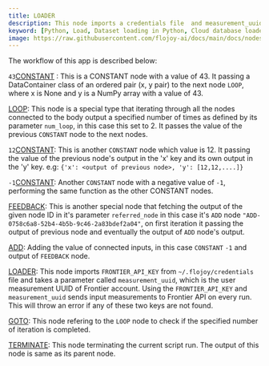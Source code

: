 ```yaml
---
title: LOADER
description: This node imports a credentials file  and measurement_uuid and sends input measurements to Frontier API on every run. It will throw an error if any of these two keys are not found.
keyword: [Python, Load, Dataset loading in Python, Cloud database loader, Data loading from cloud, Flojoy Cloud Database Loader, Cloud data import, Python data retrieval, Cloud data processing, Efficient data loading, Streamline cloud data access, Cloud data integration, Data loading for analysis]
image: https://raw.githubusercontent.com/flojoy-ai/docs/main/docs/nodes/LOADERS/CLOUD_DATABASE/LOADER/examples/EX1/output.jpeg
---  
```


The workflow of this app is described below:

`43`[CONSTANT](https://github.com/flojoy-io/nodes/blob/main/GENERATORS/SIMULATIONS/CONSTANT/CONSTANT.py) : This is a CONSTANT node with a value of 43. It passing a DataContainer class of an ordered pair (x, y pair) to the next node `LOOP`, where x is None and y is a NumPy array with a value of 43.

[LOOP](https://github.com/flojoy-io/nodes/blob/main/LOGIC_GATES/LOOPS/LOOP/LOOP.py): This node is a special type that iterating through all the nodes connected to the body output a specified number of times as defined by its parameter `num_loop`, in this case this set to 2. It passes the value of the previous `CONSTANT` node to the next nodes.

`12`[CONSTANT](https://github.com/flojoy-io/nodes/blob/main/GENERATORS/SIMULATIONS/CONSTANT/CONSTANT.py): This is another `CONSTANT` node which value is 12. It passing the value of the previous node's output in the 'x' key and its own output in the 'y' key. e.g: `{'x': <output of previous node>, 'y': [12,12,....]}`

`-1`[CONSTANT](https://github.com/flojoy-io/nodes/blob/main/GENERATORS/SIMULATIONS/CONSTANT/CONSTANT.py): Another `CONSTANT` node with a negative value of `-1`, performing the same function as the other CONSTANT nodes.

[FEEDBACK](https://github.com/flojoy-io/nodes/blob/main/GENERATORS/SIMULATIONS/FEEDBACK/FEEDBACK.py): This is another special node that fetching the output of the given node ID in it's parameter `referred_node` in this case it's `ADD` node `"ADD-0758c6a8-52b4-4b5b-9c46-2a83bdef2a04"`, on first iteration it passing the output of previous node and  eventually the output of `ADD` node's output. 

[ADD](https://github.com/flojoy-io/nodes/blob/main/TRANSFORMERS/ARITHMETIC/ADD/ADD.py): Adding the value of connected inputs, in this case `CONSTANT` `-1` and output of `FEEDBACK` node.

[LOADER](https://github.com/flojoy-io/nodes/blob/main/LOADERS/CLOUD_DATABASE/LOADER/LOADER.py): This node imports `FRONTIER_API_KEY` from `~/.flojoy/credentials` file and takes a parameter called `measurement_uuid`, which is the user measurement UUID of Frontier account. Using the `FRONTIER_API_KEY` and `measurement_uuid` sends input measurements to Frontier API on every run. This will throw an error if any of these two keys are not found.

[GOTO](https://github.com/flojoy-io/nodes/blob/main/LOGIC_GATES/LOOPS/GOTO/GOTO.py): This node refering to the `LOOP` node to check if the specified number of iteration is completed.

[TERMINATE](https://github.com/flojoy-io/nodes/blob/main/LOGIC_GATES/TERMINATORS/END/END.py): This node terminating the current script run. The output of this node is same as its parent node.
